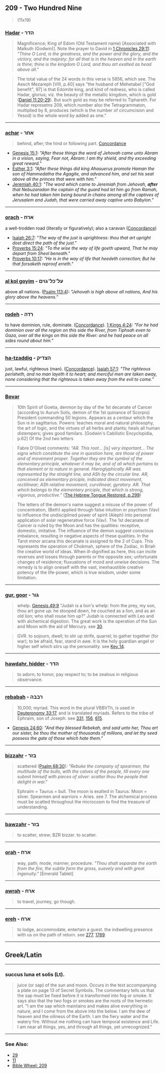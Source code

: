 ## 209 - Two Hundred Nine
> (11x19)

### [Hadar](/keys/HDR) - הדר
> Magnificence; King of Edom (Old Testament name) [Associated with Malkuth (Godwin)]. Note the prayer to David in [1 Chronicles 29:11](https://biblehub.com/1_chronicles/29-11.htm): _"Thine O Lord, is the greatness, and the power and the glory, and the victory, and the majesty: for all that is in the heaven and in the earth is thine; thine is the kingdom O Lord, and thou art exalted as head above all."_

> The total value of the 24 words in this verse is 5856, which see. The Aesch Mezareph [VIII, p.40] says "the husband of Mehetabel ["God benefit", 97] is that Edomite king, and kind of redness, who is called Hadar, glorius; viz. the beauty of the metallic kingdom, which is gold ([Daniel 11:20-29](https://biblehub.com/context/daniel/11-20.htm)). But such gold as may be referred to Tiphareth. For Hadar represetns 209, which number also the Tetragrammaton, multiplied by 8, produces (which is the number of circumcision and Yesod) is the whole word by added as one."

---

### [achar](/keys/AChR) - אחר
> behind, after; the hind or following part. [Concordance](https://biblehub.com/hebrew/310.htm)

- [Genesis 15:1](https://biblehub.com/genesis/15-1.htm): *"After these things the word of Jehovah came unto Abram in a vision, saying, Fear not, Abram: I am thy shield, and thy exceeding great reward."*
- [Esther 3:1](https://biblehub.com/esther/3-1.htm): *"After these things did king Ahasuerus promote Haman the son of Hammedatha the Agagite, and advanced him, and set his seat above all the princes that were with him."*
- [Jeremiah 40:1](https://biblehub.com/jeremiah/40-1.htm): *"The word which came to Jeremiah from Jehovah, **after** that Nebuzaradan the captain of the guard had let him go from Ramah, when he had taken him being bound in chains among all the captives of Jerusalem and Judah, that were carried away captive unto Babylon."*

---

### [orach](/keys/ARCh) - ארח
a well-trodden road (literally or figuratively); also a caravan ([Concordance](https://biblehub.com/hebrew/734.htm))

- [Isaiah 26:7](https://biblehub.com/isaiah/26-7.htm): *"The way of the just is uprightness: thou that art upright dost direct the path of the just."*
- [Proverbs 15:24](https://biblehub.com/proverbs/15-24.htm): *"To the wise the way of life goeth upward, That he may depart from Sheol beneath."*
- [Proverbs 10:17](https://biblehub.com/proverbs/10-17.htm): *"He is in the way of life that heedeth correction; But he that forsaketh reproof erreth."*

---

### [al kol goyim](/OL-KL-GVIMf) - על־כל־גוים
above all nations. ([Psalm 113:4](https://biblehub.com/psalms/113-4.htm)): _"Jehovah is high above all nations, And his glory above the heavens."_

---

### [rodeh](/keys/RDH) - רדה
to have dominion, rule, dominate. ([Concordance](https://biblehub.com/hebrew/7287.htm)). [1 Kings 4:24](https://biblehub.com/1_kings/4-24.htm): *"For he had dominion over all the region on this side the River, from Tiphsah even to Gaza, over all the kings on this side the River: and he had peace on all sides round about him."*

---

### [ha-tzaddiq](/keys/HTzDIQ) - הצדיק
just, lawful, righteous (man). ([Concordance](https://biblehub.com/hebrew/6662.htm)). [Isaiah 57:1](https://biblehub.com/isaiah/57-1.htm): *"The righteous perisheth, and no man layeth it to heart; and merciful men are taken away, none considering that the righteous is taken away from the evil to come."*


---

### [Bovar](/keys/BVAR)
> 10th Spirit of Goetia, denmon by day of the 1st decanate of Cancer (according to Aurum Solis, demon of the 1st quinance of Scorpio) President commanding 50 legions. Appears as a centaur which the Sun is in sagittarius. Powers: teaches moral and natural philosophy, the art of logic, and the virtues of all herbs and plants; heals all human distempers; gives good familars. [Godwin's Cabilistic Encyclopidia, p.62] Of the 2nd two letters

> Fabre D'Olivet comments: _"AR. This root... [is] very important... The signs which constitute the one in question here, are those of power and of movement proper. Together they are the symbol of the elementary principle, whatever it may be, and of all which pertains to that element or to nature in general. Hieroglyphically AR was represented by the straight line, and ASh by the circular line. AR, conceived as elementary priciple, indicated direct movement, rectilinear; ASh relative movement, curvilinear, gyratory. AR. That which belongs to the elementary priciple, that which is strong, vigorous, productive."_ ([The Hebrew Tongue Restored, p.299](https://archive.org/details/hebraictongueres00fabriala/page/n319/mode/2up))

> The letters of the demon's name suggest a misuse of the power of concentration, (Beth) applied through false intuition or psychism (Vav) to influence the undisciplined power of spirit (Aleph) into personal application of solar regenerative force (Vav). The 1st decanate of Cancer is ruled by the Moon and has the qualities: receptive, domestic, imitative. The influence of the demon suggest conscious imbalance, resulting in negative aspects of these qualities. In the Tarot minor arcana this decanate is assigned to the 2 of Cups. This represents the operation of Chokmah, sphere of the Zodiac, in Briah the creative world of ideas. When ill-dignified as here, this can incite reverses and losses through parents or the opposite sex; unfortunate changes of residence; fluxuations of mood and unwise decisions. The remedy is to align oneself with the vast, inexhaustible creative potency of the life-power, which is true wisdom, under some limitation.

---

### [gur, goor](/keys/GVR) - גור
> whelp. [Genesis 49:9](https://biblehub.com/genesis/49-9.htm) "Judah is a lion's whelp: from the prey, my son, thou art gone up: he stooped down, he couched as a lion, and as an old lion; who shall rouse him up?" Judah is connected with Leo and with alchemical digestion. The great work is the operation of the Sun and Moon with the aid of Mercury. see [30](30).

> GVR. to sojourn, dwell; to stir up strife, quarrel; to gather together (for war); to be afraid, fear, stand in awe. It is the holy guardian angel or higher self which stirs up the personality. see [Key 14](/keys/S).

---

### [hawdahr, hidder](/keys/HDR) - הדר
> to adorn; to honor, pay respect to; to be zealous in religious observance.

---

### [rebabah](/keys/RBBH) - רבבה
> 10,000; myriad. This word in the plural VBBVTh, is used in [Deuteronomy 33:17](https://biblehub.com/deuteronomy/33-17.htm), and is translated myriads. Refers to the tribe of Ephraim, son of Joseph. see [331](331), [156](156), [615](615).

- [Genesis 24:60](https://biblehub.com/text/genesis/24-60.htm): *"And they blessed Rebekah, and said unto her, Thou art our sister, be thou the mother of thousands of millions, and let thy seed possess the gate of those which hate them."*

---

### [bizzahr](/keys/BZR) - בזר
> scattered ([Psalm 68:30](https://biblehub.com/psalms/68-30.htm)): _"Rebuke the company of spearmen, the multitude of the bulls, with the calves of the people, till every one submit himself with pieces of silver: scatter thou the people that delight in war."_

> Ephraim = Taurus = bull. The moon is exalted in Taurus. Moon = silver. Spearmen and warriors = Aries. see 7. The alchemical process must be scatted throughout the microcosm to find the treasure of understanding. 

---

### [bawzahr](/keys/BZR) - בזר
> to scatter, strew; BZR bizzer. to scatter.

---

### [orah](/keys/ARCh) - ארח 
> way, path; mode, manner, procedure. _"Thou shalt separate the earth from the fire, the subtle form the gross, suavely and with great ingenuity."_ [Emerald Tablet]

---

### [awrah](/keys/ARCh) - ארח 
> to travel, journey, go though.

---

### [ereh](/keys/ARCh) - ארח 
> to lodge, accommodate, entertain a guest. the indwelling presence with us on the path of return. see [277](277), [1769](1769).

---

## Greek/Latin

---

### succus luna et solis (Lt).
> juice (or sap) of the sun and moon. Occurs in the text accompanying a plate on page 13 of Secret Symbols. The commentary tells us that the sap must be fixed before it is transformed into fog or smoke. It says also that the two fogs or smokes are the roots of the hermetic art. "I am the sap which maintains and makes alive everything in nature, and I come from the above into the below. I am the dew of heaven and the oiliness of the Earth. I am the fiery water and the watery fire. Without me nothing can have temporal existence and Life. I am near all things, yes, and through all things, yet unrecognized."

---

### See Also:

- [29](29)
- [11](11)
- [Bible Wheel: 209](https://www.biblewheel.com//GR/GR_Database.php?SearchBy_Gematria=209)
